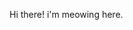 Hi there! 
i'm meowing here. 

<!---
MickeyGamer/MickeyGamer is a ✨ special ✨ repository because its `README.md` (this file) appears on your GitHub profile.
You can click the Preview link to take a look at your changes.
--->
